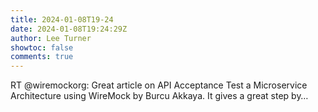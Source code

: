 ```yaml
---
title: 2024-01-08T19-24
date: 2024-01-08T19:24:29Z
author: Lee Turner
showtoc: false
comments: true
---
```


RT @wiremockorg: Great article on API Acceptance Test a Microservice Architecture using WireMock by Burcu Akkaya.  It gives a great step by…

